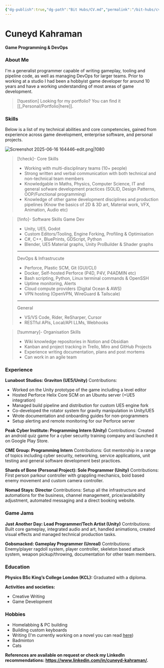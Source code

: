```yaml
---
{"dg-publish":true,"dg-path":"Bit Hubs/CV.md","permalink":"/bit-hubs/cv/","hide":true,"hideInGraph":true,"noteIcon":"1"}
---
```


# **Cuneyd Kahraman**
**Game Programming & DevOps**

### About Me
I'm a generalist programmer capable of writing gameplay, tooling and pipeline code, as well as managing DevOps for larger teams. Prior to working at a studio I had been a hobbyist game developer for around 10 years and have a working understanding of most areas of game development.

>[!question] Looking for my portfolio? You can find it [[_Personal/Portfolio\|here]].
<div class="page-break" style="page-break-before: always;"></div>

### Skills

Below is a list of my technical abilities and core competencies, gained from experience across game development, enterprise software, and personal projects.

![Screenshot 2025-06-16 164446-edit.png|1080](/img/user/_Bit%20Lab%20Organisation/Bit%20Lab%20Site%20Images/Screenshot%202025-06-16%20164446-edit.png)

> [!check]- Core Skills
>- Working with multi-disciplinary teams (10+ people)
>- Strong written and verbal communication with both technical and non-technical team members
>- Knowledgable in Maths, Physics, Computer Science, IT and general sofware development practices (SOLID, Design Patterns, OOP/Functional programming)
>- Knowledge of other game development disciplines and production pipelines (Know the basics of 2D & 3D art, Material work, VFX, Animation, Audio etc)

> [!info]- Software Skills
>Game Dev
>- Unity, UE5, Godot
>- Custom Editors/Tooling, Engine Forking, Profiling & Optimisation
>- C#, C++, BluePrints, GDScript, Python  
>- Blender, UE5 Material graphs, Unity ProBuilder & Shader graphs
>---
>DevOps & Infrastrucute
>- Perforce, Plastic SCM, Git (GUI/CLI)
>- Docker, Self-hosted Perforce (P4D, P4V, P4ADMIN etc)
>- Bash scripting, Python, Linux terminal commands & OpenSSH
>- Uptime monitoring, Alerts
>- Cloud compute providers (Digital Ocean & AWS)
>- VPN hosting (OpenVPN, WireGuard & Tailscale)
>---
>General
>- VS/VS Code, Rider, ReSharper, Cursor
>- RESTful APIs, Local/API LLMs, Webhooks

> [!summary]- Organisation Skills
>- Wiki knowledge repositories in Notion and Obsidian
>- Kanban and project tracking in Trello, Miro and GitHub Projects
>- Experience writing documentation, plans and post mortems
>- Can work in an agile team

### Experience
**Lunaboot Studios: Graviton (UE5/Unity)**
Contributions:
- Worked on the Unity prototype of the game including a level editor
- Hosted Perforce Helix Core SCM on an Ubuntu server (+UE5 integration)
- Managed build pipeline and distribution for custom UE5 engine fork
- Co-developed the rotator system for gravity manipulation in Unity/UE5
- Wrote documentation and onboarding guides for non-programmers
- Setup alerting and remote monitoring for our Perforce server

**Peak Cyber Institute: Programming Intern (Unity)**
Contributions: Created an android quiz game for a cyber security training company and launched it on Google Play Store.

**CME Group: Programming Intern**
Contributions: Got mentorship in a range of topics including cyber security, networking, service applications, unit testing and general software development best practices.

**Shards of Bone (Personal Project): Sole Programmer (Unity)**
Contributions: First person parkour controller with grappling mechanics, boid based enemy movement and custom camera controller.

**Nomad Stays: Director**
Contributions: Setup all the infrastructure and automations for the business, channel management, price/availability adjustment, automated messaging and a direct booking website.
### Game Jams
**Just Another Day: Lead Programmer/Tech Artist (Unity)**
Contributions: Built core gameplay, integrated audio and art, handled animations, created visual effects and managed technical production tasks.

**Gobsmacked: Gameplay Programmer (Unreal)**
Contributions: Enemy/player ragdoll system, player controller, skeleton based attack system, weapon pickup/throwing, documentation for other team members.
### Education
**Physics BSc King’s College London (KCL):** 
Graduated with a diploma.

**Activities and societies:** 
- Creative Writing
- Game Development
### Hobbies
- Homelabbing & PC building
- Building custom keyboards
- Writing (I'm currently working on a novel you can read [here](https://read-the-forest.vercel.app/))
- Badminton
- Cats

**References are available on request or check my LinkedIn recommendations: https://www.linkedin.com/in/cuneyd-kahraman/.**


